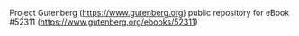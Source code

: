Project Gutenberg (https://www.gutenberg.org) public repository for
eBook #52311 (https://www.gutenberg.org/ebooks/52311)
